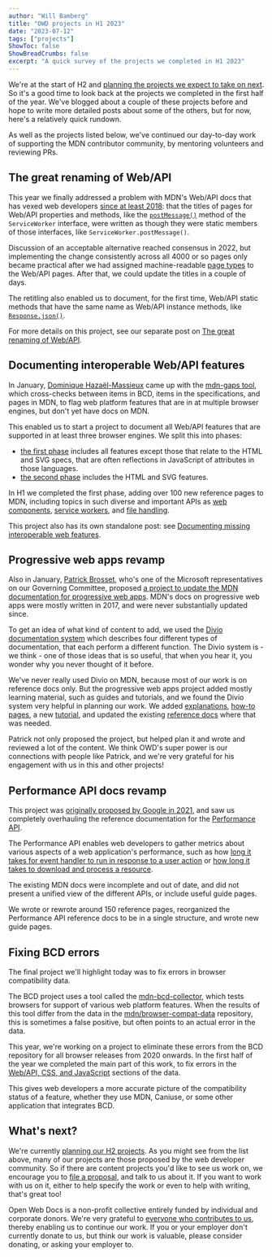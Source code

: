 ```yaml
---
author: "Will Bamberg"
title: "OWD projects in H1 2023"
date: "2023-07-12"
tags: ["projects"]
ShowToc: false
ShowBreadCrumbs: false
excerpt: "A quick survey of the projects we completed in H1 2023"
---
```


We're at the start of H2 and [planning the projects we expect to take on next](https://github.com/openwebdocs/project/issues/171). So it's a good time to look back at the projects we completed in the first half of the year. We've blogged about a couple of these projects before and hope to write more detailed posts about some of the others, but for now, here's a relatively quick rundown.

As well as the projects listed below, we've continued our day-to-day work of supporting the MDN contributor community, by mentoring volunteers and reviewing PRs.

## The great renaming of Web/API

This year we finally addressed a problem with MDN's Web/API docs that has vexed web developers [since at least 2018](https://discourse.mozilla.org/t/incorrect-titles-for-method-property-articles/31641): that the titles of pages for Web/API properties and methods, like the [`postMessage()`](https://developer.mozilla.org/en-US/docs/Web/API/ServiceWorker/postMessage) method of the `ServiceWorker` interface, were written as though they were static members of those interfaces, like `ServiceWorker.postMessage()`.

Discussion of an acceptable alternative reached consensus in 2022, but implementing the change consistently across all 4000 or so pages only became practical after we had assigned machine-readable [page types](https://github.com/openwebdocs/project/issues/91) to the Web/API pages. After that, we could update the titles in a couple of days.

The retitling also enabled us to document, for the first time, Web/API static methods that have the same name as Web/API instance methods, like [`Response.json()`](https://developer.mozilla.org/en-US/docs/Web/API/Response/json_static).

For more details on this project, see our separate post on [The great renaming of Web/API](https://openwebdocs.org/content/posts/web-api-page-titles/).

## Documenting interoperable Web/API features

In January, [Dominique Hazaël-Massieux](https://www.w3.org/People/Dom/) came up with the [mdn-gaps tool](https://dontcallmedom.github.io/mdn-gaps/), which cross-checks between items in BCD, items in the specifications, and pages in MDN, to flag web platform features that are in at multiple browser engines, but don't yet have docs on MDN.

This enabled us to start a project to document all Web/API features that are supported in at least three browser engines. We split this into phases:

- [the first phase](https://github.com/openwebdocs/project/issues/152) includes all features except those that relate to the HTML and SVG specs, that are often reflections in JavaScript of attributes in those languages.
- [the second phase](https://github.com/openwebdocs/project/issues/153) includes the HTML and SVG features.

In H1 we completed the first phase, adding over 100 new reference pages to MDN, including topics in such diverse and important APIs as [web components](https://github.com/mdn/content/pull/25649), [service workers](https://github.com/mdn/content/pull/24494), and [file handling](https://github.com/mdn/content/pull/25621).

This project also has its own standalone post: see [Documenting missing interoperable web features](http://localhost:8080/content/posts/complete-interop-features/).

## Progressive web apps revamp

Also in January, [Patrick Brosset](https://patrickbrosset.com/), who's one of the Microsoft representatives on our Governing Committee, proposed [a project to update the MDN documentation for progressive web apps](https://github.com/mdn/mdn/issues/280). MDN's docs on progressive web apps were mostly written in 2017, and were never substantially updated since.

To get an idea of what kind of content to add, we used the [Divio documentation system](https://documentation.divio.com/) which describes four different types of documentation, that each perform a different function. The Divio system is - we think - one of those ideas that is so useful, that when you hear it, you wonder why you never thought of it before.

We've never really used Divio on MDN, because most of our work is on reference docs only. But the progressive web apps project added mostly learning material, such as guides and tutorials, and we found the Divio system very helpful in planning our work. We added [explanations](https://developer.mozilla.org/en-US/docs/Web/Progressive_web_apps/Guides), [how-to pages](https://developer.mozilla.org/en-US/docs/Web/Progressive_web_apps/How_to), a new [tutorial](https://developer.mozilla.org/en-US/docs/Web/Progressive_web_apps/Tutorials/CycleTracker), and updated the existing [reference docs](https://developer.mozilla.org/en-US/docs/Web/Progressive_web_apps/Reference) where that was needed.

Patrick not only proposed the project, but helped plan it and wrote and reviewed a lot of the content. We think OWD's super power is our connections with people like Patrick, and we're very grateful for his engagement with us in this and other projects!

## Performance API docs revamp

This project was [originally proposed by Google in 2021](https://github.com/openwebdocs/project/issues/62), and saw us completely overhauling the reference documentation for the [Performance API](https://developer.mozilla.org/en-US/docs/Web/API/Performance_API).

The Performance API enables web developers to gather metrics about various aspects of a web application's performance, such as how [long it takes for event handler to run in response to a user action](https://developer.mozilla.org/en-US/docs/Web/API/PerformanceEventTiming) or [how long it takes to download and process a resource](https://developer.mozilla.org/en-US/docs/Web/API/Performance_API/Resource_timing).

The existing MDN docs were incomplete and out of date, and did not present a unified view of the different APIs, or include useful guide pages.

We wrote or rewrote around 150 reference pages, reorganized the Performance API reference docs to be in a single structure, and wrote new guide pages.

## Fixing BCD errors

The final project we'll highlight today was to fix errors in browser compatibility data.

The BCD project uses a tool called the [mdn-bcd-collector](https://mdn-bcd-collector.gooborg.com/), which tests browsers for support of various web platform features. When the results of this tool differ from the data in the [mdn/browser-compat-data](https://github.com/mdn/browser-compat-data) repository, this is sometimes a false positive, but often points to an actual error in the data.

This year, we're working on a project to eliminate these errors from the BCD repository for all browser releases from 2020 onwards. In the first half of the year we completed the main part of this work, to fix errors in the [Web/API, CSS, and JavaScript](https://github.com/openwebdocs/project/issues/85) sections of the data.

This gives web developers a more accurate picture of the compatibility status of a feature, whether they use MDN, Caniuse, or some other application that integrates BCD.

## What's next?

We're currently [planning our H2 projects](https://github.com/openwebdocs/project/issues/171). As you might see from the list above, many of our projects are those proposed by the web developer community. So if there are content projects you'd like to see us work on, we encourage you to [file a proposal](https://github.com/openwebdocs/project/issues/new?assignees=&labels=not+ready&projects=&template=owd-project.yml), and talk to us about it. If you want to work with us on it, either to help specify the work or even to help with writing, that's great too!

Open Web Docs is a non-profit collective entirely funded by individual and corporate donors. We're very grateful to [everyone who contributes to us](https://opencollective.com/open-web-docs), thereby enabling us to continue our work. If you or your employer don't currently donate to us, but think our work is valuable, please consider donating, or asking your employer to.
